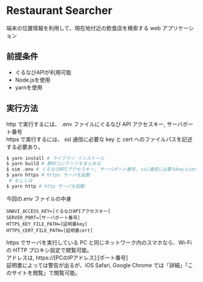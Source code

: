 # Restaurant Searcher

端末の位置情報を利用して、現在地付近の飲食店を検索する web アプリケーション  

## 前提条件

- ぐるなびAPIが利用可能
- Node.jsを使用
- yarnを使用

## 実行方法

http で実行するには、
.env ファイルにぐるなび API アクセスキー, サーバポート番号  
https で実行するには、
ssl 通信に必要な key と cert へのファイルパスを記述する必要あり。

```bash
$ yarn install # ライブラリ インストール
$ yarn build # 静的コンテンツをまとめる
$ vim .env # ぐるなびAPIアクセスキー, サーバポート番号, ssl通信に必要なkeyとcertへのファイルパスを記述
$ yarn https # https サーバを起動
 # もしくは
$ yarn http # http サーバを起動
```

今回の.env ファイルの中身

```.env
GNAVI_ACCESS_KEY=[ぐるなびAPIアクセスキー]
SERVER_PORT=[サーバポート番号]
HTTPS_KEY_FILE_PATH=[証明書key]
HTTPS_CERT_FILE_PATH=[証明書cert]
```

https でサーバを実行している PC と同じネットワーク内のスマホなら、Wi-Fi の HTTP プロキシ設定で閲覧可能。  
アドレスは, https://[PCのIPアドレス]:[ポート番号]  
証明書によっては警告が出るが、iOS Safari, Google Chrome では「詳細」「このサイトを閲覧」で閲覧可能。
